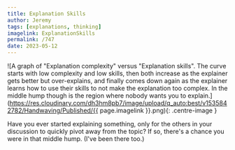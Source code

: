 ```yaml
---
title: Explanation Skills
author: Jeremy
tags: [explanations, thinking]
imagelink: ExplanationSkills
permalink: /747
date: 2023-05-12
---
```


![A graph of "Explanation complexity" versus "Explanation skills". The curve starts with low complexity and low skills, then both increase as the explainer gets better but over-explains, and finally comes down again as the explainer learns how to use their skills to not make the explanation too complex. In the middle hump though is the region where nobody wants you to explain.](https://res.cloudinary.com/dh3hm8pb7/image/upload/q_auto:best/v1535842782/Handwaving/Published/{{ page.imagelink }}.png){: .centre-image }

Have you ever started explaining something, only for the others in your discussion to quickly pivot away from the topic? If so, there's a chance you were in that middle hump. (I've been there too.)
